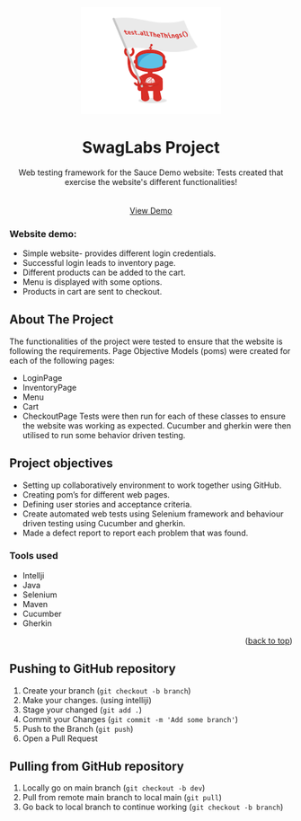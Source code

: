 
<!-- PROJECT LOGO -->
<div id="readme-top"></div>
<br />
<div align="center">
  <a href="https://github.com/othneildrew/Best-README-Template">
    <img src="images/logo.png" alt="Logo" width="250" height="auto">
  </a>

<h1 align="center">SwagLabs Project</h1>

  <p align="center">
     Web testing framework for the Sauce Demo website: Tests created that exercise the website's different functionalities!
    <br />
    <br />
    <br />
    <a href="https://github.com/bxshra99/SwagLabsTesting/tree/dev/SwagLabsTesting">View Demo</a>
    
  </p>
</div>


### Website demo:
* Simple website- provides different login credentials.
* Successful login leads to inventory page.
* Different products can be added to the cart.
* Menu is displayed with some options.
* Products in cart are sent to checkout.

<!-- ABOUT THE PROJECT -->
## About The Project
The functionalities of the project were tested to ensure that the website is following the requirements.
Page Objective Models (poms) were created for each of the following pages:
* LoginPage
* InventoryPage
* Menu
* Cart
* CheckoutPage
Tests were then run for each of these classes to ensure the website was working as expected.
Cucumber and gherkin were then utilised to run some behavior driven testing.

## Project objectives

* Setting up collaboratively environment to work together using GitHub.
* Creating pom’s for different web pages.
* Defining user stories and acceptance criteria.
* Create automated web tests using Selenium framework and behaviour driven testing using Cucumber and gherkin.
* Made a defect report to report each problem that was found.


### Tools used
* Intellji
* Java
* Selenium
* Maven
* Cucumber
* Gherkin


<p align="right">(<a href="#readme-top">back to top</a>)</p>


<!-- CONTRIBUTING -->
## Pushing to GitHub repository

1. Create your branch (`git checkout -b branch`)
2. Make your changes. (using intelliji)
3. Stage your changed (`git add .`)
3. Commit your Changes (`git commit -m 'Add some branch'`)
4. Push to the Branch (`git push`)
5. Open a Pull Request

## Pulling from GitHub repository

1. Locally go on main branch (`git checkout -b dev`)
2. Pull from remote main branch to local main (`git pull`)
3. Go back to local branch to continue working (`git checkout -b branch`)


